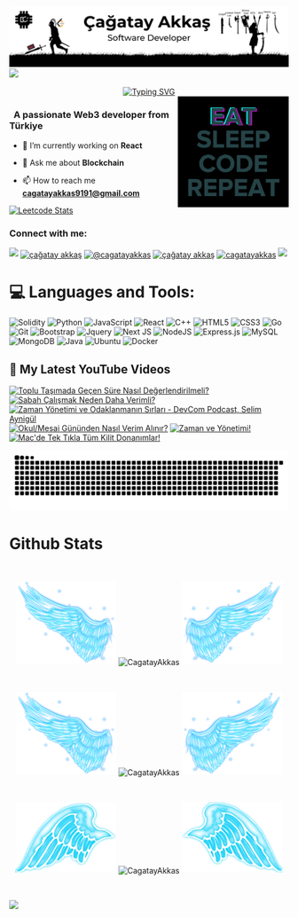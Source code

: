 ![MasterHead](https://github.com/CagatayAkkas/CagatayAkkas/blob/main/img/Github%20Banner.jpg)
![](https://komarev.com/ghpvc/?username=CagatayAkkas&color=blue)
<div align="center">
 <a href="https://github.com/CagatayAkkas">
  <img src="https://readme-typing-svg.demolab.com?font=Fira+Code&size=28&duration=3000&pause=500&center=true&vCenter=true&width=435&lines=%e2%9c%a8+Çağatay+Akkaş+%e2%9c%a8;%f0%9f%93%9a+Software+Developer+%f0%9f%92%bb;Welcome+To+My+Profile+%f0%9f%91%80" alt="Typing SVG" />
 </a>
</div>

<img src="https://github.com/CagatayAkkas/CagatayAkkas/blob/main/img/EatSleepCodeRepeat.gif" alt="Coding" width=200 height=200 align="right">


<h3 align="left">&nbsp; A passionate Web3 developer from Türkiye</h3>

- 🔭 I’m currently working on **React**

- 💬 Ask me about **Blockchain**

- 📫 How to reach me **cagatayakkas9191@gmail.com**

[![Leetcode Stats](https://leetcard.jacoblin.cool/CagatayAkkas?theme=unicorn)](https://leetcode.com/CagatayAkkas/)

<h3 align="left">Connect with me:</h3>
<p align="left">
  <a href="https://github.com/404"><img src="https://user-images.githubusercontent.com/73097560/115834477-dbab4500-a447-11eb-908a-139a6edaec5c.gif"></a>
<a href="https://www.linkedin.com/in/%C3%A7a%C4%9Fatayakka%C5%9F/" target="blank"><img align="center" src="https://raw.githubusercontent.com/rahuldkjain/github-profile-readme-generator/master/src/images/icons/Social/linked-in-alt.svg" alt="çağatay akkaş" height="30" width="40" /></a>
<a href="https://medium.com/@cagatayakkas" target="blank"><img align="center" src="https://raw.githubusercontent.com/rahuldkjain/github-profile-readme-generator/master/src/images/icons/Social/medium.svg" alt="@cagatayakkas" height="30" width="40" /></a>
<a href="https://www.youtube.com/@CagatayAkkas/featured" target="blank"><img align="center" src="https://raw.githubusercontent.com/rahuldkjain/github-profile-readme-generator/master/src/images/icons/Social/youtube.svg" alt="çağatay akkaş" height="30" width="40" /></a>
<a href="https://www.leetcode.com/cagatayakkas" target="blank"><img align="center" src="https://raw.githubusercontent.com/rahuldkjain/github-profile-readme-generator/master/src/images/icons/Social/leet-code.svg" alt="cagatayakkas" height="30" width="40" /></a>
<a href="https://github.com/404"><img src="https://user-images.githubusercontent.com/73097560/115834477-dbab4500-a447-11eb-908a-139a6edaec5c.gif"></a>
</p>



<!--
<details>
  <summary>:zap: GitHub Stats</summary> 
-->
# 💻 Languages and Tools:
![Solidity](https://img.shields.io/badge/Solidity-%23363636.svg?style=for-the-badge&logo=solidity&logoColor=white)
![Python](https://img.shields.io/badge/python-3670A0?style=for-the-badge&logo=python&logoColor=ffdd54)
![JavaScript](https://img.shields.io/badge/javascript-%23323330.svg?style=for-the-badge&logo=javascript&logoColor=%23F7DF1E)
![React](https://img.shields.io/badge/react-%2320232a.svg?style=for-the-badge&logo=react&logoColor=%2361DAFB)
![C++](https://img.shields.io/badge/-C++-365dbf.svg?logo=C%2B%2B&style=for-the-badge)
![HTML5](https://img.shields.io/badge/html5-%23E34F26.svg?style=for-the-badge&logo=html5&logoColor=white)
![CSS3](https://img.shields.io/badge/css3-%231572B6.svg?style=for-the-badge&logo=css3&logoColor=white)
![Go](https://img.shields.io/badge/go-%2300ADD8.svg?style=for-the-badge&logo=go&logoColor=white)
![Git](https://img.shields.io/badge/git-%23F05033.svg?style=for-the-badge&logo=git&logoColor=white)
![Bootstrap](https://img.shields.io/badge/bootstrap-%23563D7C.svg?style=for-the-badge&logo=bootstrap&logoColor=white)
![Jquery](https://img.shields.io/badge/jQuery-%230769AD.svg?logo=jquery&style=for-the-badge&logoColor=white)
![Next JS](https://img.shields.io/badge/Next-black.svg?logo=next.js&style=for-the-badge&logoColor=white)
![NodeJS](https://img.shields.io/badge/node.js-6DA55F?style=for-the-badge&logo=node.js&logoColor=white)
![Express.js](https://img.shields.io/badge/express.js-%23404d59.svg?style=for-the-badge&logo=express&logoColor=%2361DAFB)
![MySQL](https://img.shields.io/badge/mysql-%2300f.svg?style=for-the-badge&logo=mysql&logoColor=white)
![MongoDB](https://img.shields.io/badge/MongoDB-%234ea94b.svg?style=for-the-badge&logo=mongodb&logoColor=white)
![Java](https://img.shields.io/badge/java-%23ED8B00.svg?style=for-the-badge&logo=java&logoColor=white)
![Ubuntu](https://img.shields.io/badge/-Ubuntu-6F52B5.svg?logo=ubuntu&style=for-the-badge)
![Docker](https://img.shields.io/badge/docker-%230db7ed.svg?style=for-the-badge&logo=docker&logoColor=white)

  <summary><h2>📸 My Latest YouTube Videos</h2></summary>

<!-- BEGIN YOUTUBE-CARDS -->
[![Toplu Taşımada Geçen Süre Nasıl Değerlendirilmeli?](https://ytcards.demolab.com/?id=7Nsa3x-USBU&title=Toplu+Ta%C5%9F%C4%B1mada+Ge%C3%A7en+S%C3%BCre+Nas%C4%B1l+De%C4%9Ferlendirilmeli%3F&lang=en&timestamp=1733328005&background_color=%230d1117&title_color=%23ffffff&stats_color=%23dedede&max_title_lines=1&width=250&border_radius=5 "Toplu Taşımada Geçen Süre Nasıl Değerlendirilmeli?")](https://www.youtube.com/watch?v=7Nsa3x-USBU)
[![Sabah Çalışmak Neden Daha Verimli?](https://ytcards.demolab.com/?id=V8Gde_2Wiw8&title=Sabah+%C3%87al%C4%B1%C5%9Fmak+Neden+Daha+Verimli%3F&lang=en&timestamp=1733242502&background_color=%230d1117&title_color=%23ffffff&stats_color=%23dedede&max_title_lines=1&width=250&border_radius=5 "Sabah Çalışmak Neden Daha Verimli?")](https://www.youtube.com/watch?v=V8Gde_2Wiw8)
[![Zaman Yönetimi ve Odaklanmanın Sırları - DevCom Podcast, Selim Aynigül](https://ytcards.demolab.com/?id=YYWh93vurE4&title=Zaman+Y%C3%B6netimi+ve+Odaklanman%C4%B1n+S%C4%B1rlar%C4%B1+-+DevCom+Podcast%2C+Selim+Aynig%C3%BCl&lang=en&timestamp=1733241627&background_color=%230d1117&title_color=%23ffffff&stats_color=%23dedede&max_title_lines=1&width=250&border_radius=5 "Zaman Yönetimi ve Odaklanmanın Sırları - DevCom Podcast, Selim Aynigül")](https://www.youtube.com/watch?v=YYWh93vurE4)
[![Okul/Mesai Gününden Nasıl Verim Alınır?](https://ytcards.demolab.com/?id=Yr8yLUpz-H0&title=Okul%2FMesai+G%C3%BCn%C3%BCnden+Nas%C4%B1l+Verim+Al%C4%B1n%C4%B1r%3F&lang=en&timestamp=1733155227&background_color=%230d1117&title_color=%23ffffff&stats_color=%23dedede&max_title_lines=1&width=250&border_radius=5 "Okul/Mesai Gününden Nasıl Verim Alınır?")](https://www.youtube.com/watch?v=Yr8yLUpz-H0)
[![Zaman ve Yönetimi!](https://ytcards.demolab.com/?id=HxS7qO2klmY&title=Zaman+ve+Y%C3%B6netimi%21&lang=en&timestamp=1733068824&background_color=%230d1117&title_color=%23ffffff&stats_color=%23dedede&max_title_lines=1&width=250&border_radius=5 "Zaman ve Yönetimi!")](https://www.youtube.com/watch?v=HxS7qO2klmY)
[![Mac'de Tek Tıkla Tüm Kilit Donanımlar!](https://ytcards.demolab.com/?id=Hl9cf_ZQ2C4&title=Mac%27de+Tek+T%C4%B1kla+T%C3%BCm+Kilit+Donan%C4%B1mlar%21&lang=en&timestamp=1732896013&background_color=%230d1117&title_color=%23ffffff&stats_color=%23dedede&max_title_lines=1&width=250&border_radius=5 "Mac'de Tek Tıkla Tüm Kilit Donanımlar!")](https://www.youtube.com/watch?v=Hl9cf_ZQ2C4)
<!-- END YOUTUBE-CARDS -->


<picture>
  <source media="(prefers-color-scheme: dark)" srcset="https://raw.githubusercontent.com/CagatayAkkas/CagatayAkkas/output/github-contribution-grid-snake-dark.svg">
  <source media="(prefers-color-scheme: light)" srcset="https://raw.githubusercontent.com/CagatayAkkas/CagatayAkkas/output/github-contribution-grid-snake.svg">
  <img alt="github contribution grid snake animation" src="https://raw.githubusercontent.com/CagatayAkkas/CagatayAkkas/output/github-contribution-grid-snake.svg">
</picture>



# Github Stats

 <br />
 
  <p align="center">
  <a>
    <img heigth="160" width="182" src="https://github.com/CagatayAkkas/CagatayAkkas/blob/main/img/Bird%20Wing%20Left.png">
      <img align="center" src="https://github-readme-stats.vercel.app/api?username=CagatayAkkas&theme=material-palenight&hide_border=false&include_all_commits=false&count_private=false" alt="CagatayAkkas" />
    <img heigth="160" width="182" src="https://github.com/CagatayAkkas/CagatayAkkas/blob/main/img/Bird%20Wing%20Right.png">
  </a>
</p>

  
<br />


 
 <p align="center">
  <a>
    <img heigth="160" width="182" src="https://github.com/CagatayAkkas/CagatayAkkas/blob/main/img/Bird%20Wing%20Left.png">
    <img align="center" src="https://github-readme-streak-stats.herokuapp.com/?user=CagatayAkkas&theme=material-palenight&hide_border=false" alt="CagatayAkkas" width="55%" />
    <img heigth="160" width="182" src="https://github.com/CagatayAkkas/CagatayAkkas/blob/main/img/Bird%20Wing%20Right.png">
  </a>
</p>
 

 
 <br />
 
  
  
  <p align="center">
  <a>
    <img heigth="160" width="182" src="https://github.com/CagatayAkkas/CagatayAkkas/blob/main/img/Bird%20Wing%20Bottom%20Left.png">
    <img align="center" src="https://github-readme-stats.vercel.app/api/top-langs/?username=CagatayAkkas&theme=material-palenight&hide_border=false&include_all_commits=false&count_private=false&layout=compact" alt="CagatayAkkas" />
    <img heigth="160" width="182" src="https://github.com/CagatayAkkas/CagatayAkkas/blob/main/img/Bird%20Wing%20Bottom%20Right.png">
  </a>
</p>
 
  
  
 <!--
 [![Top Langs](https://github-readme-stats.vercel.app/api/top-langs/?username=CagatayAkkas&layout=compact&langs_count=25&title_color=0000ee&text_color=ffffff&bg_color=000000&hide_border=true)](https://github.com/CagatayAkkas/github-readme-stats)
-->


<br />

![](https://github-profile-trophy.vercel.app/?username=CagatayAkkas&theme=dracula&no-frame=false&no-bg=false&margin-w=4)


<br />


<br />


<!--
</details>
-->

<!--
<details>
   <summary>:zap: Languages and Tools</summary>
 -->
